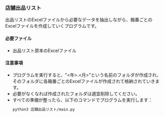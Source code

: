 ### 店舗出品リスト
出品リストのExcelファイルから必要なデータを抽出しながら、箱番ごとのExcelファイルを作成していくプログラムです。

#### 必要ファイル
- 出品リスト原本のExcelファイル

#### 注意事項
- プログラムを実行すると、"<年>.<月>"という名前のフォルダが作成され、そのフォルダに各箱番ごとのExcelファイルが作成されて格納されていきます。
- 必要がなくなれば作成されたフォルダは適宜削除してください。
- すべての準備が整ったら、以下のコマンドでプログラムを実行します：  
  ```bash
  python3 店舗出品リスト/main.py